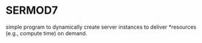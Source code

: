 # SERMOD7

simple program to dynamically create server instances to deliver *resources (e.g., compute time) on demand. 
